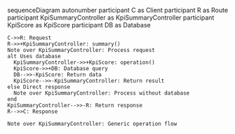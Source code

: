 sequenceDiagram
    autonumber
    participant C as Client
    participant R as Route
    participant KpiSummaryController as KpiSummaryController
    participant KpiScore as KpiScore
    participant DB as Database
    
    C->>R: Request
    R->>+KpiSummaryController: summary()
    Note over KpiSummaryController: Process request
    alt Uses database
      KpiSummaryController->>+KpiScore: operation()
      KpiScore->>+DB: Database query
      DB-->>-KpiScore: Return data
      KpiScore-->>-KpiSummaryController: Return result
    else Direct response
      Note over KpiSummaryController: Process without database
    end
    KpiSummaryController-->>-R: Return response
    R-->>C: Response
    
    Note over KpiSummaryController: Generic operation flow
  